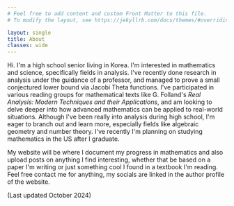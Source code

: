 ```yaml
---
# Feel free to add content and custom Front Matter to this file.
# To modify the layout, see https://jekyllrb.com/docs/themes/#overriding-theme-defaults

layout: single
title: About
classes: wide
---
```

Hi. I'm a high school senior living in Korea. I'm interested in mathematics and science, specifically fields in analysis. I've recently done research in analysis under the guidance of a professor, and managed to prove a small conjectured lower bound via Jacobi Theta functions. I've participated in various reading groups for mathematical texts like G. Folland's *Real Analysis: Modern Techniques and their Applications*, and am looking to delve deeper into how advanced mathematics can be applied to real-world situations. Although I've been really into analysis during high school, I'm eager to branch out and learn more, especially fields like algebraic geometry and number theory. I've recently I'm planning on studying mathematics in the US after I graduate.

My website will be where I document my progress in mathematics and also upload posts on anything I find interesting, whether that be based on a paper I'm writing or just something cool I found in a textbook I'm reading. Feel free contact me for anything, my socials are linked in the author profile of the website.



(Last updated October 2024)